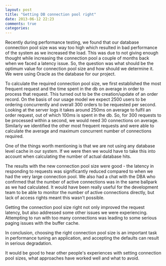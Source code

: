 ```yaml
---
layout: post
title: "Getting DB connection pool right"
date: 2013-06-12 22:23
comments: true
categories:  
---
```

Recently during performance testing, we found that our database connection pool size was way too high which resulted in bad performance of the system as we increased the load. This was due to not giving enough thought while increasing the connection pool a couple of months back when we faced a latency issue. So, the question was what should be the optimum value for connection pool size and how should we determine it. We were using Oracle as the database for our project.

To calculate the required connection pool size, we first established the most frequent request and the time  spent in the db on average in order to process that request. This turned out to be the creation/update of an order record.
On the basis of our usage model we expect 2500 users to be ordering concurrently and overall 300 orders to be requested per second. Looking at the server logs it takes around 250ms on average to fulfil an order request, out of which 100ms is spent in the db. So, for 300 requests to be processed within a second, we would need 30 connections on average. Similarly we identified the other most frequent requests and were able to calculate the average and maximum concurrent number of connections required. 

One of the things worth mentioning is that we are not using any database level cache in our system. If we were then we would have to take this into account when calculating the number of actual database hits.

The results with the new connection pool size were good - the latency in responding to requests was significantly reduced compared to when we had the very large connection pool. We also had a chat with the DBA who confirmed that the number of active connections was in the same ballpark as we had calculated. It would have been really useful for the development team to be able to monitor the number of active connections directly, but lack of access rights meant this wasn't possible. 

Getting the connection pool size right not only improved the request latency, but also addressed some other issues we were experiencing. Attempting to run with too many connections was leading to some serious paging issues with the buffer cache.

In conclusion, choosing the right connection pool size is an important task in performance tuning an application, and accepting the defaults can result in serious degradation.
 
It would be good to hear other people's experiences with setting connection pool sizes, what approaches have worked well and what to avoid.



  

